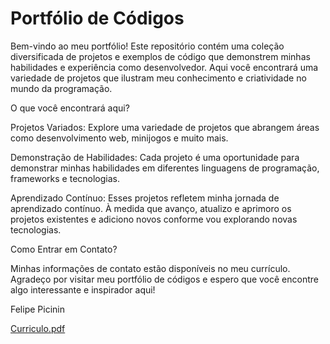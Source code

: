 # Portfólio de Códigos

Bem-vindo ao meu portfólio! Este repositório contém uma coleção diversificada de projetos e exemplos de código que demonstrem minhas habilidades e experiência como desenvolvedor. Aqui você encontrará uma variedade de projetos que ilustram meu conhecimento e criatividade no mundo da programação.

O que você encontrará aqui?

Projetos Variados: Explore uma variedade de projetos que abrangem áreas como desenvolvimento web, minijogos e muito mais.

Demonstração de Habilidades: Cada projeto é uma oportunidade para demonstrar minhas habilidades em diferentes linguagens de programação, frameworks e tecnologias.

Aprendizado Contínuo: Esses projetos refletem minha jornada de aprendizado contínuo. À medida que avanço, atualizo e aprimoro os projetos existentes e adiciono novos conforme vou explorando novas tecnologias.


Como Entrar em Contato?

Minhas informações de contato estão disponíveis no meu currículo.
Agradeço por visitar meu portfólio de códigos e espero que você encontre algo interessante e inspirador aqui!

Felipe Picinin

[Curriculo.pdf](https://github.com/picininz/projetos/files/12543147/Curriculo.pdf)

